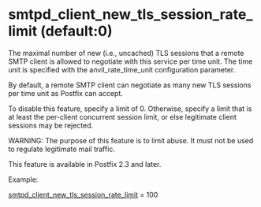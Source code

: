 # smtpd_client_new_tls_session_rate_limit (default:0) 


The maximal number of new (i.e., uncached) TLS sessions that a
remote SMTP client is allowed to negotiate with this service per
time unit.  The time unit is specified with the anvil_rate_time_unit
configuration parameter.



By default, a remote SMTP client can negotiate as many new TLS
sessions per time unit as Postfix can accept.



To disable this feature, specify a limit of 0. Otherwise, specify
a limit that is at least the per-client concurrent session limit,
or else legitimate client sessions may be rejected.



WARNING: The purpose of this feature is to limit abuse. It must
not be used to regulate legitimate mail traffic.



This feature is available in Postfix 2.3 and later.



Example:



<a href="postconf.5.html#smtpd_client_new_tls_session_rate_limit">smtpd_client_new_tls_session_rate_limit</a> = 100



